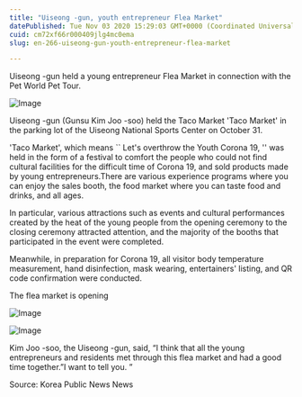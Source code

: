 ```yaml
---
title: "Uiseong -gun, youth entrepreneur Flea Market"
datePublished: Tue Nov 03 2020 15:29:03 GMT+0000 (Coordinated Universal Time)
cuid: cm72xf66r000409jlg4mc0ema
slug: en-266-uiseong-gun-youth-entrepreneur-flea-market

---
```



Uiseong -gun held a young entrepreneur Flea Market in connection with the Pet World Pet Tour.

![Image](https://cdn.hashnode.com/res/hashnode/image/upload/v1739426147779/fc45bd98-57be-426e-87a5-14bf31bd6b70.jpeg)

Uiseong -gun (Gunsu Kim Joo -soo) held the Taco Market 'Taco Market' in the parking lot of the Uiseong National Sports Center on October 31.

'Taco Market', which means `` Let's overthrow the Youth Corona 19, '' was held in the form of a festival to comfort the people who could not find cultural facilities for the difficult time of Corona 19, and sold products made by young entrepreneurs.There are various experience programs where you can enjoy the sales booth, the food market where you can taste food and drinks, and all ages.

In particular, various attractions such as events and cultural performances created by the heat of the young people from the opening ceremony to the closing ceremony attracted attention, and the majority of the booths that participated in the event were completed.

Meanwhile, in preparation for Corona 19, all visitor body temperature measurement, hand disinfection, mask wearing, entertainers' listing, and QR code confirmation were conducted.

The flea market is opening

![Image](https://cdn.hashnode.com/res/hashnode/image/upload/v1739426149691/f6c1dc7c-32b5-442b-baa1-b00803c2ef4c.jpeg)

![Image](https://cdn.hashnode.com/res/hashnode/image/upload/v1739426151729/f98c5c6b-6943-4844-9c23-4cde93894c60.jpeg)

Kim Joo -soo, the Uiseong -gun, said, “I think that all the young entrepreneurs and residents met through this flea market and had a good time together.”I want to tell you. ”

Source: Korea Public News News
